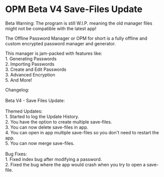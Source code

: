 # OPM Beta V4 Save-Files Update

Beta Warning: The program is still W.I.P. meaning the old manager files might not be compatible with the latest app!

The Offline Password Manager or OPM for short is a fully offline and custom encrypted password manager and generator.

This manager is jam-packed with features like:<br />
	1. Generating Passwords<br />
	2. Importing Passwords<br />
	3. Create and Edit Passwords<br />
	3. Advanced Encryption<br />
	5. And More!<br />

Changelog:<br />
<br />
Beta V4 - Save Files Update:<br />
<br />
Themed Updates:<br />
    1. Started to log the Update History.<br />
    2. You have the option to create multiple save-files.<br />
    3. You can now delete save-files in app.<br />
    4. You can open in app multiple save-files so you don't need to restart the app.<br />
    5. You can now merge save-files.<br />
<br />
Bug Fixes:<br />
    1. Fixed index bug after modifying a password.<br />
    2. Fixed the bug where the app would crash when you try to open a save-file.<br />



 
